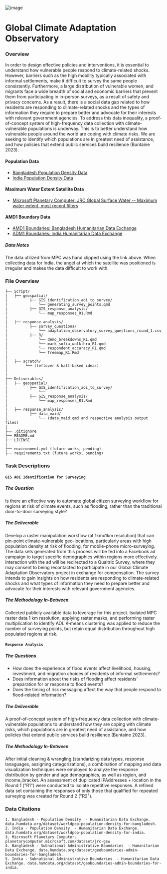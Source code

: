 ![image](https://github.com/The2035Initiative/Buffer_Protocol_2035_Initiative_draft/assets/141206781/a801039a-1760-48e7-915c-76a41e71eac8)
# Global Climate Adaptation Observatory

### Overview
In order to design effective policies and interventions, it is essential to understand how vulnerable people respond to climate-related shocks. However, barriers such as the high mobility typically associated with informal settlements, make it difficult to survey the same people consistently. Furthermore, a large distribution of vulnerable women, and migrants face a wide breadth of social and economic barriers that prevent them from participating in in-person surveys, as a result of safety and privacy concerns. As a result, there is a social data gap related to how residents are responding to climate-related shocks and the types of information they require to prepare better and advocate for their interests with relevant government agencies. To address this data inequality, a proof-of-concept system of high-frequency data collection with climate-vulnerable populations is underway. This is to better understand how vulnerable people around the world are coping with climate risks. We are seeking to identify which populations are in greatest need of assistance, and how policies that extend public services build resilience (Buntaine 2023).

#### Population Data
- [Bangladesh Population Density Data](https://data.humdata.org/dataset/worldpop-population-density-for-bangladesh)
- [India Population Density Data](https://data.humdata.org/dataset/worldpop-population-density-for-india)

#### Maximum Water Extent Satellite Data
- [Microsoft Planetary Computer: JRC Global Surface Water -- Maximum water extent, most recent filters](https://planetarycomputer.microsoft.com/explore?c=88.6465%252C16.2266&z=2.71&v=2)

#### AMD1 Boundary Data
- [AMD1 Boundaries: Bangladesh Humanitarian Data Exchange](https://data.humdata.org/dataset/geoboundaries-admin-boundaries-for-bangladesh)
- [ADM1 Boundaries: India Humanitarian Data Exchange](https://data.humdata.org/dataset/geoboundaries-admin-boundaries-for-india)

##### Data Notes
The data utilized from MPC was hand clipped using the link above. When collecting data for India, the angel at which the satellite was positioned is irregular and makes the data difficult to work with. 

### File Overview 
```
├── Script/
|   ├── geospatial/
|          ├── GIS_identification_aoi_to_survey/
|              └── generating_survey_points.qmd
|          ├── GIS_response_analysis/
|              └── map_responses_R1.Rmd
|
|   ├── response_analysis/
|          ├── survey_questions/
|              └── adaptation_observatory_survey_questions_round_1.csv
|          ├── R/
|              └── demo_breakdowns_R1.qmd
|              └── mark_sofia_walkthru_R1.qmd
|              └── respondent_accuracy_R1.qmd
|              └── Treemap_R1.Rmd
|
|   ├── scratch/
|        └── (leftover & half-baked ideas)
|
|
├── Deliverables/
|   ├── geospatial/
|          ├── GIS_identification_aoi_to_survey/
|              └──
|          ├── GIS_response_analysis/
|              └── map_responses_R1.Rmd
|
|   ├── response_analysis/
|          ├── data_maid/
|              └── (data_maid.qmd and respective analysis output files)
|
├── .gitignore
├── README.md
├── LICENSE
|
├── environment.yml (future works, pending)
├── requirements.txt (future works, pending)
```
### Task Descriptions
#### `GIS AOI Identification for Surveying`
##### The Question
Is there an effective way to automate global citizen surveying workflow for regions at risk of climate events, such as flooding, rather than the traditional door-to-door surveying style?

##### The Deliverable
Develop a raster manipulation workflow (at 1kmx1km resolution) that can pin-point climate-vulnerable geo-locations, particularly areas with high population density at risk of flooding, for mobile-phone micro-surveying. The data sets generated from this process will be fed into a Facebook ad campaign to target specific demographics within regions more effectively. Interaction with the ad will be redirected to a Qualtric Survey, where they may consent to being recontacted to participate in our Global Climate Adaptation Observatory project in exchange for compensation. The survey intends to gain insights on how residents are responding to climate-related shocks and what types of information they need to prepare better and advocate for their interests with relevant government agencies.

##### The Methodology In-Between
Collected publicly available data to leverage for this project. Isolated MPC raster data 1 km resolution, applying raster masks, and performing raster multiplication to identify AOI. K-means clustering was applied to reduce the number of surveying points, but retain equal distribution throughout high populated regions at risk.

#### `Response Analysis`
##### The Questions
- How does the experience of flood events affect livelihood, housing, investment, and migration choices of residents of informal settlements? 
- Does information about the risks of flooding affect residents’ preparation for or response to flood events?
- Does the timing of risk messaging affect the way that people respond to flood-related information?

##### The Deliverable
A proof-of-concept system of high-frequency data collection with climate-vulnerable populations to understand how they are coping with climate risks, which populations are in greatest need of assistance, and how policies that extend public services build resilience (Buntaine 2023).

##### The Methodology In-Between
After initial cleaning & wrangling (standarizing data types, response lanaguages, assigning categorizations), a combination of mapping and data visualization techniques were employed to analyze the response distribution by gender and age demographics, as well as region, and income_bracket. An assessment of duplicated IPAddresses + location in  the Round 1 ("R1") were conducted to isolate repetitive responses. A refined data set containing the responses of only those that qualified for repeated surveying was created for Round 2 ("R2").

### Data Citations
```
1. Bangladesh - Population Density  - Humanitarian Data Exchange. data.humdata.org/dataset/worldpop-population-density-for-bangladesh.
2. India - Population Density  - Humanitarian Data Exchange. data.humdata.org/dataset/worldpop-population-density-for-india.
3. Microsoft Planetary Computer. planetarycomputer.microsoft.com/dataset/jrc-gsw
4. Bangladesh - Subnational Administrative Boundaries  - Humanitarian Data Exchange. data.humdata.org/dataset/geoboundaries-admin-boundaries-for-bangladesh.
5. India - Subnational Administrative Boundaries  - Humanitarian Data Exchange. data.humdata.org/dataset/geoboundaries-admin-boundaries-for-india.
```



